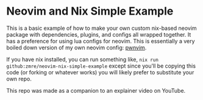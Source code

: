# Neovim and Nix Simple Example

This is a basic example of how to make your own custom nix-based neovim package with dependencies, plugins, and configs all wrapped together. It has a preference for using lua configs for neovim. This is essentially a very boiled down version of my own neovim config: [pwnvim](https://github.com/zmre/pwnvim/).

If you have nix installed, you can run something like, `nix run github:zmre/neovim-nix-simple-example` except since you'll be copying this code (or forking or whatever works) you will likely prefer to substitute your own repo.

This repo was made as a companion to an explainer video on YouTube.

